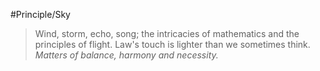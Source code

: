 #Principle/Sky

> Wind, storm, echo, song; the intricacies of mathematics and the principles of flight. Law's touch is lighter than we sometimes think. *Matters of balance, harmony and necessity.*


